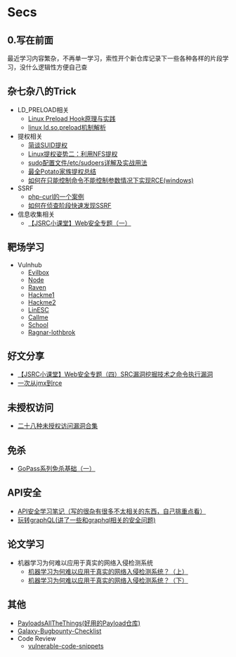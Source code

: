 # Secs

## 0.写在前面

​	最近学习内容繁杂，不再单一学习，索性开个新仓库记录下一些各种各样的片段学习，没什么逻辑性方便自己查


## 杂七杂八的Trick

- LD_PRELOAD相关
  - [Linux Preload Hook原理与实践](https://github.com/Y4tacker/Secs/blob/main/%E6%9D%82%E4%B8%83%E6%9D%82%E5%85%AB%E7%9A%84Trick/Linux%20Preload%20Hook%E5%8E%9F%E7%90%86%E4%B8%8E%E5%AE%9E%E8%B7%B5/index.md)
  - [linux ld.so.preload机制解析](https://zhuanlan.zhihu.com/p/575574549)
- 提权相关
  - [简谈SUID提权](https://zhuanlan.zhihu.com/p/373352345)
  - [Linux提权姿势二：利用NFS提权](https://cloud.tencent.com/developer/inventory/6764/article/1708369)
  - [sudo配置文件/etc/sudoers详解及实战用法](https://blog.csdn.net/field_yang/article/details/51547804)
  - [最全Potato家族提权总结](https://mp.weixin.qq.com/s?__biz=Mzg2ODYxMzY3OQ==&mid=2247490866&idx=1&sn=00fda0a83a521ab4773e024f627bafeb&chksm=cea8f672f9df7f64e45acb7902297f51aec88edb54110fde35d9dde60f50664365af9b107981&mpshare=1&scene=1&srcid=1207CVGEd4PgMadxWUFK2xUB&sharer_sharetime=1670373132287&sharer_shareid=52185258fb750059aa42ee7e5101e6f6#rd)
  - [如何在只能控制命令不能控制参数情况下实现RCE(windows)](https://github.com/Y4tacker/Secs/blob/main/%E6%9D%82%E4%B8%83%E6%9D%82%E5%85%AB%E7%9A%84Trick/smb/%E5%91%BD%E4%BB%A4%E6%89%A7%E8%A1%8C%E5%8F%AF%E6%8E%A7%E5%88%B6%E5%91%BD%E4%BB%A4/index.md)
- SSRF
  - [php-curl的一个案例](https://github.com/Y4tacker/Secs/blob/main/%E6%9D%82%E4%B8%83%E6%9D%82%E5%85%AB%E7%9A%84Trick/SSRF/php_curl/index.md)
  - [如何在侦查阶段快速发现SSRF](https://mp.weixin.qq.com/s?__biz=MjM5Mzc4MzUzMQ==&mid=2650255830&idx=1&sn=b5a7764d9994aa930dfa8aed1d93879a&chksm=be92da5289e553446f9a49a08e5dbfcb890b697c83144e6bbb2e8c2590515dc332aac2cb6567#rd)
- 信息收集相关
  - [【JSRC小课堂】Web安全专题（一）](https://mp.weixin.qq.com/s?__biz=MjM5OTk2MTMxOQ==&mid=2727832089&idx=1&sn=fb15a15bad60a42fe8ae11345a0e328c&chksm=8050bd91b72734877045c2b1e5437a81c09e4e21fa8e43db09dd90a7e14e3f45cec34850cc14&scene=21#wechat_redirect)

## 靶场学习

- Vulnhub
  - [Evilbox](https://github.com/Y4tacker/Secs/tree/main/%E9%9D%B6%E5%9C%BA%E5%AD%A6%E4%B9%A0/Vulnhub/EvilboxOne)
  - [Node](https://github.com/Y4tacker/Secs/blob/main/%E9%9D%B6%E5%9C%BA%E5%AD%A6%E4%B9%A0/Vulnhub/Node/node.md)
  - [Raven](https://github.com/Y4tacker/Secs/blob/main/%E9%9D%B6%E5%9C%BA%E5%AD%A6%E4%B9%A0/Vulnhub/Raven/raven.md)
  - [Hackme1](https://github.com/Y4tacker/Secs/blob/main/%E9%9D%B6%E5%9C%BA%E5%AD%A6%E4%B9%A0/Vulnhub/Hackme1/index.md)
  - [Hackme2](https://github.com/Y4tacker/Secs/blob/main/%E9%9D%B6%E5%9C%BA%E5%AD%A6%E4%B9%A0/Vulnhub/Hackme2/index.md)
  - [LinESC](https://github.com/Y4tacker/Secs/blob/main/%E9%9D%B6%E5%9C%BA%E5%AD%A6%E4%B9%A0/Vulnhub/LinESC/index.md)
  - [Callme](https://github.com/Y4tacker/Secs/blob/main/%E9%9D%B6%E5%9C%BA%E5%AD%A6%E4%B9%A0/Vulnhub/Callme/index.md)
  - [School](https://github.com/Y4tacker/Secs/blob/main/%E9%9D%B6%E5%9C%BA%E5%AD%A6%E4%B9%A0/Vulnhub/School/index.md)
  - [Ragnar-lothbrok](https://github.com/Y4tacker/Secs/blob/main/%E9%9D%B6%E5%9C%BA%E5%AD%A6%E4%B9%A0/Vulnhub/Ragnar-lothbrok/index.md)

## 好文分享
- [【JSRC小课堂】Web安全专题（四）SRC漏洞挖掘技术之命令执行漏洞](https://mp.weixin.qq.com/s/9cXGR7tlN_OAP-dMyZyHEw)
- [一次从jmx到rce](https://mp.weixin.qq.com/s?__biz=MzIwMzIyMjYzNA==&mid=2247506824&idx=1&sn=1bff6060290c0fdb7fe059cff2c61153&chksm=96d0208da1a7a99b6e61c8e3c332d324c0296bbccf1163cb8a10760e57cd17e150cb23a0e36a&mpshare=1&scene=1&srcid=1220PA2K5MY7dM3gWTr06z4r&sharer_sharetime=1671532238935&sharer_shareid=19374164c9d8647c6159e09a97bb1208#rd)
  

## 未授权访问
- [二十八种未授权访问漏洞合集](https://mp.weixin.qq.com/s?__biz=MzI1NzI5NDM4Mw==&mid=2247494207&idx=1&sn=0e834aa50ee9b3d7d87033b02050349c&chksm=ea1b037fdd6c8a69eabdb991af32e15e8a50c32ba838e1b970af5a988921c55f49970c470893#rd)

## 免杀
- [GoPass系列免杀基础（一）](https://mp.weixin.qq.com/s/WzRZs9uieqrkdp7JuwhtPw)

## API安全
- [API安全学习笔记（写的很杂有很多不太相关的东西，自己挑重点看）](https://xz.aliyun.com/t/11977)
- [玩转graphQL(讲了一些和graphql相关的安全问题)](https://mp.weixin.qq.com/s/gp2jGrLPllsh5xn7vn9BwQ)

## 论文学习

- 机器学习为何难以应用于真实的网络入侵检测系统
  - [机器学习为何难以应用于真实的网络入侵检测系统？（上）](https://github.com/Y4tacker/Secs/blob/main/%E8%AE%BA%E6%96%87%E5%AD%A6%E4%B9%A0/%E6%9C%BA%E5%99%A8%E5%AD%A6%E4%B9%A0%E4%B8%BA%E4%BD%95%E9%9A%BE%E4%BB%A5%E5%BA%94%E7%94%A8%E4%BA%8E%E7%9C%9F%E5%AE%9E%E7%9A%84%E7%BD%91%E7%BB%9C%E5%85%A5%E4%BE%B5%E6%A3%80%E6%B5%8B%E7%B3%BB%E7%BB%9F%EF%BC%9F%EF%BC%88%E4%B8%8A%EF%BC%89/index.md)
  - [机器学习为何难以应用于真实的网络入侵检测系统？（下）](https://mp.weixin.qq.com/s?__biz=MzA4ODYzMjU0NQ==&mid=2652311846&idx=1&sn=5d93c068dab470679e172715ca12ebb1&chksm=8bc48ca8bcb305be5e133b9d644471a7cfb619b5601befa0e5b9e3895894354c4ee415bf99e4&mpshare=1&scene=23&srcid=111285yJ4ALkxxhNslt7IQY4&sharer_sharetime=1668237367354&sharer_shareid=58505d0e4294aa4fa3fc97f46db18590%23rd)



## 其他

- [PayloadsAllTheThings(好用的Payload仓库)](https://github.com/swisskyrepo/PayloadsAllTheThings)
- [Galaxy-Bugbounty-Checklist](https://github.com/0xmaximus/Galaxy-Bugbounty-Checklist)
- Code Review
  - [vulnerable-code-snippets](https://github.com/yeswehack/vulnerable-code-snippets)
